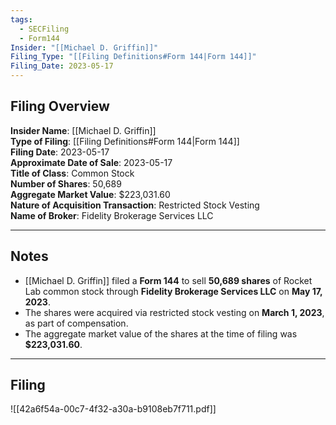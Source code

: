 ```yaml
---
tags:
  - SECFiling
  - Form144
Insider: "[[Michael D. Griffin]]"
Filing_Type: "[[Filing Definitions#Form 144|Form 144]]"
Filing_Date: 2023-05-17  
---
```

## Filing Overview

**Insider Name**: [[Michael D. Griffin]]  
**Type of Filing**: [[Filing Definitions#Form 144|Form 144]]  
**Filing Date**: 2023-05-17  
**Approximate Date of Sale**: 2023-05-17  
**Title of Class**: Common Stock  
**Number of Shares**: 50,689  
**Aggregate Market Value**: $223,031.60  
**Nature of Acquisition Transaction**: Restricted Stock Vesting  
**Name of Broker**: Fidelity Brokerage Services LLC  

---
## Notes

- [[Michael D. Griffin]] filed a **Form 144** to sell **50,689 shares** of Rocket Lab common stock through **Fidelity Brokerage Services LLC** on **May 17, 2023**.  
- The shares were acquired via restricted stock vesting on **March 1, 2023**, as part of compensation.  
- The aggregate market value of the shares at the time of filing was **$223,031.60**.

---
## Filing

![[42a6f54a-00c7-4f32-a30a-b9108eb7f711.pdf]]
